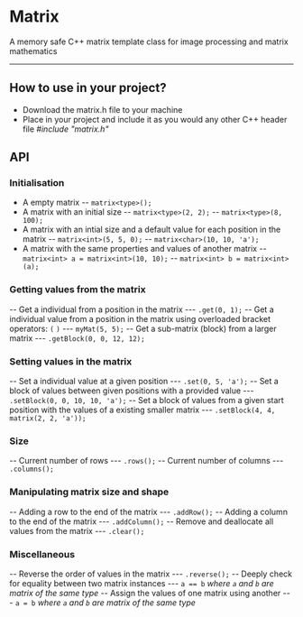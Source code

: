 # Matrix
A memory safe C++ matrix template class for image processing and matrix mathematics

---
## How to use in your project?
- Download the matrix.h file to your machine
- Place in your project and include it as you would any other C++ header file *#include "matrix.h"*
## API
### Initialisation
- A empty matrix
-- ```matrix<type>();```
- A matrix with an initial size
-- ```matrix<type>(2, 2);```
-- ```matrix<type>(8, 100);```
- A matrix with an intial size and a default value for each position in the matrix
-- ```matrix<int>(5, 5, 0);```
-- ```matrix<char>(10, 10, 'a');```
- A matrix with the same properties and values of another matrix
-- ```matrix<int> a = matrix<int>(10, 10);``` 
-- ```matrix<int> b = matrix<int>(a);```
### Getting values from the matrix
-- Get a individual from a position in the matrix
--- ```.get(0, 1);``` 
-- Get a individual value from a position in the matrix using overloaded bracket operators: `(` `)`
--- ```myMat(5, 5);```
-- Get a sub-matrix (block) from a larger matrix
--- ```.getBlock(0, 0, 12, 12);```
### Setting values in the matrix
-- Set a individual value at a given position
--- ```.set(0, 5, 'a');```
-- Set a block of values between given positions with a provided value
--- ```.setBlock(0, 0, 10, 10, 'a');```
-- Set a block of values from a given start position with the values of a existing smaller matrix
--- ```.setBlock(4, 4, matrix(2, 2, 'a'));```
### Size
-- Current number of rows
--- ```.rows();``` 
-- Current number of columns
--- ```.columns();```
### Manipulating matrix size and shape
-- Adding a row to the end of the matrix
--- ```.addRow();```
-- Adding a column to the end of the matrix
--- ```.addColumn();```
-- Remove and deallocate all values from the matrix 
--- ```.clear();```
### Miscellaneous
-- Reverse the order of values in the matrix
--- ```.reverse();```
-- Deeply check for equality between two matrix instances
--- ```a == b``` *where `a` and `b` are matrix of the same type*
-- Assign the values of one matrix using another 
--- ```a = b``` *where `a` and `b` are matrix of the same type*